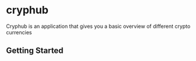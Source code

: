 # cryphub

Cryphub is an application that gives you a basic overview of different crypto currencies

## Getting Started


